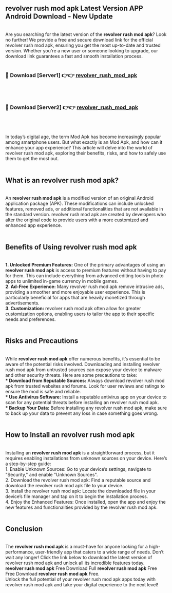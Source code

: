 ## revolver rush mod apk Latest Version APP Android Download - New Update
<br>
Are you searching for the latest version of the <strong>revolver rush mod apk</strong>? Look no further! We provide a free and secure download link for the official revolver rush mod apk, ensuring you get the most up-to-date and trusted version. Whether you're a new user or someone looking to upgrade, our download link guarantees a fast and smooth installation process.
<br>
<br>
<h3>🔴 Download [Server1] 👉👉 <a href="https://modyolo.store/revolver+rush+mod+apk">revolver_rush_mod_apk</a></h3><br>
<br>
<h3>🔴 Download [Server2] 👉👉 <a href="https://modyolo.store/revolver+rush+mod+apk">revolver_rush_mod_apk</a></h3><br>
<br>
<br>
In today’s digital age, the term Mod Apk has become increasingly popular among smartphone users. But what exactly is an Mod Apk, and how can it enhance your app experience? This article will delve into the world of revolver rush mod apk, exploring their benefits, risks, and how to safely use them to get the most out.
<br>
<br>
<h2>What is an revolver rush mod apk?</h2>
<br>
An <strong>revolver rush mod apk</strong> is a modified version of an original Android application package (APK). These modifications can include unlocked features, removed ads, or additional functionalities that are not available in the standard version. revolver rush mod apk are created by developers who alter the original code to provide users with a more customized and enhanced app experience.
<br>
<br>
<h2>Benefits of Using revolver rush mod apk</h2>
<br>
<strong> 1. Unlocked Premium Features:</strong> One of the primary advantages of using an <strong>revolver rush mod apk</strong> is access to premium features without having to pay for them. This can include everything from advanced editing tools in photo apps to unlimited in-game currency in mobile games.
<br>
<strong> 2. Ad-Free Experience:</strong> Many revolver rush mod apk remove intrusive ads, providing a smoother and more enjoyable user experience. This is particularly beneficial for apps that are heavily monetized through advertisements.
<br>
<strong> 3. Customization:</strong> revolver rush mod apk often allow for greater customization options, enabling users to tailor the app to their specific needs and preferences.
<br>
<br>
<h2>Risks and Precautions</h2>
<br>
While <strong>revolver rush mod apk</strong> offer numerous benefits, it’s essential to be aware of the potential risks involved. Downloading and installing revolver rush mod apk from untrusted sources can expose your device to malware and other security threats. Here are some precautions to take:
<br>
<strong> * Download from Reputable Sources:</strong> Always download revolver rush mod apk from trusted websites and forums. Look for user reviews and ratings to ensure the mod is safe and reliable.
<br>
<strong> * Use Antivirus Software:</strong> Install a reputable antivirus app on your device to scan for any potential threats before installing an revolver rush mod apk.
<br>
<strong> * Backup Your Data:</strong> Before installing any revolver rush mod apk, make sure to back up your data to prevent any loss in case something goes wrong.
<br>
<br>
<h2>How to Install an revolver rush mod apk</h2>
<br>
Installing an <strong>revolver rush mod apk</strong> is a straightforward process, but it requires enabling installations from unknown sources on your device. Here’s a step-by-step guide:
<br>
 1. Enable Unknown Sources: Go to your device’s settings, navigate to "Security," and enable "Unknown Sources".
<br>
 2. Download the revolver rush mod apk: Find a reputable source and download the revolver rush mod apk file to your device.
<br>
 3. Install the revolver rush mod apk: Locate the downloaded file in your device’s file manager and tap on it to begin the installation process.
<br>
 4. Enjoy the Enhanced Features: Once installed, open the app and enjoy the new features and functionalities provided by the revolver rush mod apk.
<br>
<br>
<h2><strong>Conclusion</strong></h2>
<br>
The <strong>revolver rush mod apk</strong> is a must-have for anyone looking for a high-performance, user-friendly app that caters to a wide range of needs. Don’t wait any longer! Click the link below to download the latest version of revolver rush mod apk and unlock all its incredible features today.
<br>
<strong>revolver rush mod apk</strong> Free Download Full <strong>revolver rush mod apk</strong> Free Free Download <strong>revolver rush mod apk</strong> Free.
<br>
Unlock the full potential of your revolver rush mod apk apps today with revolver rush mod apk and take your digital experience to the next level!